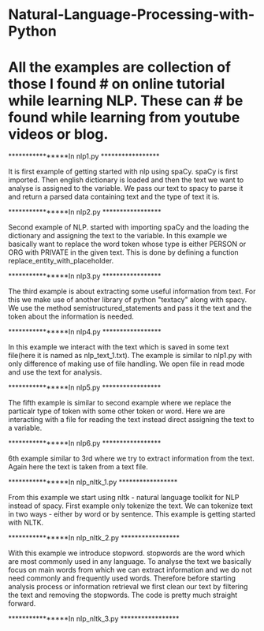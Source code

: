 # Natural-Language-Processing-with-Python
# All the examples are collection of those I found # on online tutorial while learning NLP. These can # be found while learning from youtube videos or blog. 
****************In nlp1.py *****************

It is first example of getting started with nlp using spaCy. 
spaCy is first imported.
Then english dictionary is loaded and then the text we want to analyse is assigned to the variable.
We pass our text to spacy to parse it and return a parsed data containing text and the type of text it is.


****************In nlp2.py *****************

Second example of NLP. started with importing spaCy and the loading the dictionary and assigning the text to the variable.
In this example we basically want to replace the word token whose type is either PERSON or ORG with PRIVATE in the given text. 
This is done by defining a function replace_entity_with_placeholder.


****************In nlp3.py *****************

The third example is about extracting some useful information from text. For this we make use of another library of python "textacy" along with spacy.
We use the method semistructured_statements and pass it the text and the token about the information is needed.


****************In nlp4.py *****************

In this example we interact with the text which is saved in some text file(here it is named as nlp_text_1.txt).
The example is similar to nlp1.py with only difference of making use of file handling. We open file in read mode and use the text for analysis.


****************In nlp5.py *****************

The fifth example is similar to second example where we replace the particalr type of token with some other token or word. Here we are interacting with a file for reading the text instead direct assigning the text to a variable.

****************In nlp6.py *****************

6th example similar to 3rd where we try to extract information from the text. Again here the text is taken from a text file.


****************In nlp_nltk_1.py *****************

From this example we start using nltk - natural language toolkit for NLP instead of spacy. First example only tokenize the text. We can tokenize text in two ways - either by word or by sentence.
This example is getting started with NLTK.

****************In nlp_nltk_2.py *****************

With this example we introduce stopword. stopwords are the word which are most commonly used in any language. To analyse the text we basically focus on main words from which we can extract information and we do not need commonly and frequently used words. Therefore before starting analysis process or information retrieval we first clean our text by filtering the text and removing the stopwords. 
The code is pretty much straight forward. 


****************In nlp_nltk_3.py *****************


























